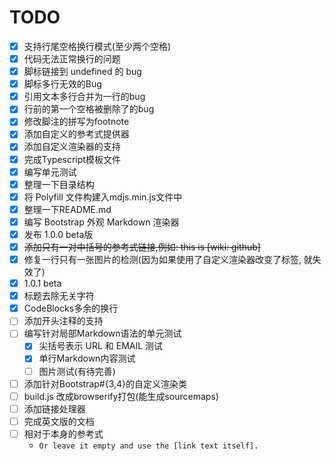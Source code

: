 # TODO

- [x] 支持行尾空格换行模式(至少两个空格)
- [x] 代码无法正常换行的问题
- [x] 脚标链接到 undefined 的 bug
- [x] 脚标多行无效的Bug
- [x] 引用文本多行合并为一行的bug
- [x] 行前的第一个空格被删除了的bug
- [x] 修改脚注的拼写为footnote
- [x] 添加自定义的参考式提供器
- [x] 添加自定义渲染器的支持
- [x] 完成Typescript模板文件
- [x] 编写单元测试
- [x] 整理一下目录结构
- [x] 将 Polyfill 文件构建入mdjs.min.js文件中
- [x] 整理一下README.md
- [x] 编写 Bootstrap 外观 Markdown 渲染器
- [x] 发布 1.0.0 beta版
- [x] ~~添加只有一对中括号的参考式链接,例如: this is [wiki: github]~~
- [x] 修复一行只有一张图片的检测(因为如果使用了自定义渲染器改变了标签, 就失效了)
- [x] 1.0.1 beta
- [x] 标题去除无关字符
- [x] CodeBlocks多余的换行
- [ ] 添加开头注释的支持
- [ ] 编写针对局部Markdown语法的单元测试
	- [x] 尖括号表示 URL 和 EMAIL 测试
	- [x] 单行Markdown内容测试
	- [ ] 图片测试(有待完善)
- [ ] 添加针对Bootstrap#{3,4}的自定义渲染类
- [ ] build.js 改成browserify打包(能生成sourcemaps)
- [ ] 添加链接处理器
- [ ] 完成英文版的文档
- [ ] 相对于本身的参考式
	- `Or leave it empty and use the [link text itself].`
